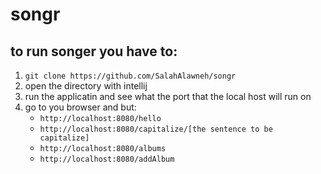 # songr
## to run songer you have to:
1. `git clone https://github.com/SalahAlawneh/songr`
1. open the directory with intellij
1. run the applicatin and see what the port that the local host will run on
1. go to you browser and but:
   - `http://localhost:8080/hello`
   - `http://localhost:8080/capitalize/[the sentence to be capitalize]`
   - `http://localhost:8080/albums`
   - `http://localhost:8080/addAlbum`
